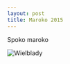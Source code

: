 ```yaml
---
layout: post
title: Maroko 2015
---
```


Spoko maroko

![Wielblady](http://www.baltika.com.pl/wp-content/uploads/2015/07/maroko-sahara-wstep.jpg)

<div class="fb-comments" data-href="http://emilkape.github.io/Maroko-2015" data-numposts="5"></div>